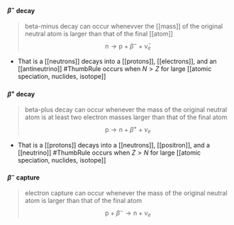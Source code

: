 #### $\beta^-$ decay
> beta-minus decay can occur whenevver the [[mass]] of the original neutral atom is larger than that of the final [[atom]]
$$\text{n} \rightarrow \text{p} + \beta^- +\bar{\nu}_e$$
- That is a [[neutrons]] decays into a [[protons]], [[electrons]], and an [[antineutrino]]
#ThumbRule occurs when $N>Z$ for large [[atomic speciation, nuclides, isotope]]

#### $\beta^+$ decay
> beta-plus decay can occur whenever the mass of the original neutral atom is at least two electron masses larger than that of the final atom
$$\text{p} \rightarrow \text{n} + \beta^+ + \nu_e$$
- That is a [[protons]] decays into a [[neutrons]], [[positron]], and a [[neutrino]]
#ThumbRule occurs when $Z>N$ for large [[atomic speciation, nuclides, isotope]]

#### $\beta^-$ capture
> electron capture can occur whenever the mass of the original neutral atom is larger than that of the final atom 
$$ \text{p}+\beta^-\rightarrow\text{n}+\nu_e $$
